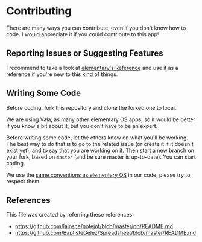# Contributing

There are many ways you can contribute, even if you don't know how to code. I would appreciate it if you could contribute to this app!

## Reporting Issues or Suggesting Features

I recommend to take a look at [elementary's Reference](https://elementary.io/docs/code/reference#reporting-bugs) and use it as a reference if you're new to this kind of things.

<!--
## Translaing This App

Translating some app and making it easy-to-use for more people are one of the most important things. Though the core thing is translation, there are some process to do it. Let's walk through it!

### Create Translation

#### Before Translation

First of all fork this repo on GitHub and clone the forked repo to local:

    git clone https://github.com/your-username/writer.git

Next, search for your language code (e.g. en = English, zh = Chinese). See https://en.wikipedia.org/wiki/List_of_ISO_639-1_codes if you need. Then add it to `po/LINGUAS` and `po/extra/LINGUAS`, in a new line, after the last line.

After that, run the following command to create/update po files:

    meson build --prefix=/usr
    cd build/
    ninja com.github.ryonakano.writer-update-po
    ninja extra-update-po

Other language files are also updated when you run this command, but **ignore them.**

#### Translation

Now what you've been waiting for! Translate `po/<language_code>.po` and `po/extra/<language_code>.po` using the po editor of your choice (e.g. Poedit).

#### After Translation

After you save the po file, open a terminal in the folder you've cloned this repo in and type:

    git checkout -b "<language_code>-translation"

Then add the po file and LINGUAS file you've updated. **Do not add other files!**

    git add po/LINGUAS po/extra/LINGUAS po/<language_code>.po po/extra/<language_code>.po
    git commit -m "Add <Language Name> translation"
    git push origin master

Type your github username and password if you are asked. Finally, open your cloned repo and select "Compare & Pull Request".

And that's all! I'll check whether there is no problem in your pull request (PR), and if so I'll approve and merge your PR! Your translation is released every time I push this app to AppCenter Dashboard, so it is not always reflected when your PR is merged. Please be patient.

### Update your/others' Translation

You can also update your or others' translation if needed. In that case, you don't have to update or add `po/LINGUAS` file to your PR. Open existing po file with any po editor and add just it when you've updated it and saved.

### Note

* **If you find some issue (e.g. typo) in the translation files, create another PR which fix it! Do NOT fix it in your translation PR!** If you don't know how to fix it, post a issue about that. I'll fix it.
* **If you can understand and would like to translate into multiple languages, please make separated PRs per languages!** It's not good thing to include more than two translation in your one PR.
* Only edit and add `po/LINGUAS`, `po/extra/LINGUAS`, `po/<language_code>.po` and `po/extra/<language_code>.po` to your PR if you would like to add/update translation. Do NOT add other files in your PR.
* If you have some knowledge of meson & ninja, please make sure your translation works by building this app. See [README.md](README.md) if you need.
-->
## Writing Some Code

Before coding, fork this repository and clone the forked one to local.

We are using Vala, as many other elementary OS apps, so it would be better if you know a bit about it, but you don't have to be an expert.

Before writing some code, let the others know on what you'll be working. The best way to do that is to go to the related issue (or create it if it doesn't exist yet), and to say that you are working on it. Then start a new branch on your fork, based on `master` (and be sure master is up-to-date). You can start coding.

We use the [same conventions as elementary OS](https://elementary.io/fr/docs/code/reference#code-style) in our code, please try to respect them.

## References

This file was created by referring these references:

* https://github.com/lainsce/notejot/blob/master/po/README.md
* https://github.com/BaptisteGelez/Spreadsheet/blob/master/README.md
